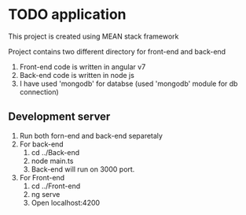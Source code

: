 # TODO application

This project is created using MEAN stack framework

Project contains two different directory for front-end and back-end
1. Front-end code is written in angular v7
2. Back-end code is written in node js
3. I have used 'mongodb' for databse (used 'mongodb' module for db connection)

## Development server

1. Run both forn-end and back-end separetaly
2. For back-end 
    1. cd ../Back-end
    2. node main.ts
    3. Back-end will run on 3000 port.
3. For Front-end
    1. cd ../Front-end
    2. ng serve
    3. Open localhost:4200
